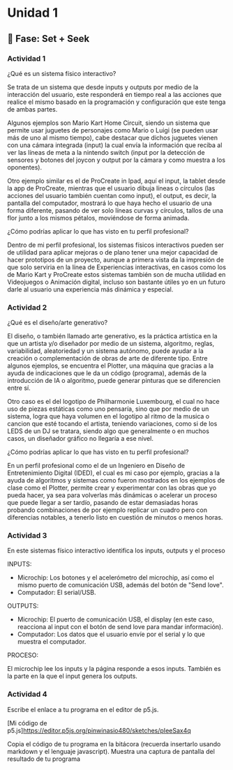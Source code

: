 # Unidad 1

## 🔎 Fase: Set + Seek

### Actividad 1

¿Qué es un sistema físico interactivo?

Se trata de un sistema que desde inputs y outputs por medio de la interacción del usuario, este responderá en tiempo real a las acciones que realice el mismo basado en la programación y configuración que este tenga de ambas partes.

Algunos ejemplos son Mario Kart Home Circuit, siendo un sistema que permite usar juguetes de personajes como Mario o Luigi (se pueden usar más de uno al mismo tiempo), cabe destacar que dichos juguetes vienen con una cámara integrada (input) la cual envía la información que reciba al ver las líneas de meta a la nintendo switch (input por la detección de sensores y botones del joycon y output por la cámara y como muestra a los oponentes).

Otro ejemplo similar es el de ProCreate in Ipad, aquí el input, la tablet desde la app de ProCreate, mientras que el usuario dibuja líneas o círculos (las acciones del usuario también cuentan como input), el output, es decir, la pantalla del computador, mostrará lo que haya hecho el usuario de una forma diferente, pasando de ver solo líneas curvas y círculos, tallos de una flor junto a los mismos pétalos, moviéndose de forma animada.

¿Cómo podrías aplicar lo que has visto en tu perfil profesional?

Dentro de mi perfil profesional, los sistemas físicos interactivos pueden ser de utilidad para aplicar mejoras o de plano tener una mejor capacidad de hacer prototipos de un proyecto, aunque a primera vista da la impresión de que solo serviria en la línea de Experiencias interactivas, en casos como los de Mario Kart y ProCreate estos sistemas también son de mucha utilidad en Videojuegos o Animación digital, incluso son bastante útiles yo en un futuro darle al usuario una experiencia más dinámica y especial.

### Actividad 2

¿Qué es el diseño/arte generativo?

El diseño, o también llamado arte generativo, es la práctica artística en la que un artista y/o diseñador por medio de un sistema, algoritmo, reglas, variabilidad, aleatoriedad y un sistema autónomo, puede ayudar a la creación o complementación de obras de arte de diferente tipo. Entre algunos ejemplos, se encuentra el Plotter, una máquina que gracias a la ayuda de indicaciones que le da un código (programa), además de la introducción de IA o algoritmo, puede generar pinturas que se diferencien entre sí.

Otro caso es el del logotipo de Philharmonie Luxembourg, el cual no hace uso de piezas estáticas como uno pensaría, sino que por medio de un sistema, logra que haya volumen en el logotipo al ritmo de la musica o cancion que esté tocando el artista, teniendo variaciones, como si de los LEDS de un DJ se tratara, siendo algo que generalmente o en muchos casos, un diseñador gráfico no llegaría a ese nivel.

¿Cómo podrías aplicar lo que has visto en tu perfil profesional?

En un perfil profesional como el de un Ingeniero en Diseño de Entretenimiento Digital (IDED), el cual es mi caso por ejemplo, gracias a la ayuda de algoritmos y sistemas como fueron mostrados en los ejemplos de clase como el Plotter, permite crear y experimentar con las obras que yo pueda hacer, ya sea para volverlas más dinámicas o acelerar un proceso que puede llegar a ser tardío, pasando de estar demasiadas horas probando combinaciones de por ejemplo replicar un cuadro pero con diferencias notables, a tenerlo listo en cuestión de minutos o menos horas.

### Actividad 3

En este sistemas físico interactivo identifica los inputs, outputs y el proceso

INPUTS:

- Microchip: Los botones y el acelerómetro del microchip, así como el mismo puerto de comunicación USB, además del botón de "Send love".
- Computador: El serial/USB.

OUTPUTS:

- Microchip: El puerto de comunicación USB, el display (en este caso, reacciona al input con el botón de send love para mandar información).
- Computador: Los datos que el usuario envíe por el serial y lo que muestra el computador.

PROCESO:

El microchip lee los inputs y la página responde a esos inputs. También es la parte en la que el input genera los outputs.

### Actividad 4

Escribe el enlace a tu programa en el editor de p5.js.

[Mi código de p5.js]https://editor.p5js.org/pinwinasio480/sketches/pIeeSax4q

Copia el código de tu programa en la bitácora (recuerda insertarlo usando markdown y el lenguaje javascript).
Muestra una captura de pantalla del resultado de tu programa



